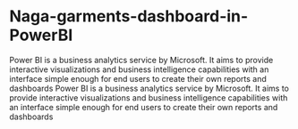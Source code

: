 # Naga-garments-dashboard-in-PowerBI
Power BI is a business analytics service by Microsoft. It aims to provide interactive visualizations and business intelligence capabilities with an interface simple enough for end users to create their own reports and dashboards Power BI is a business analytics service by Microsoft. It aims to provide interactive visualizations and business intelligence capabilities with an interface simple enough for end users to create their own reports and dashboards
